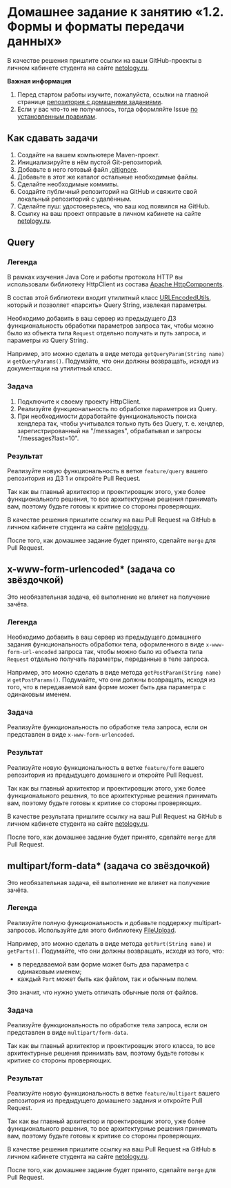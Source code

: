 # Домашнее задание к занятию «1.2. Формы и форматы передачи данных»

В качестве решения пришлите ссылки на ваши GitHub-проекты в личном кабинете студента на сайте [netology.ru](https://netology.ru).

**Важная информация**

1. Перед стартом работы изучите, пожалуйста, ссылки на главной странице [репозитория с домашними заданиями](../README.md).
2. Если у вас что-то не получилось, тогда оформляйте Issue [по установленным правилам](../report-requirements.md).

## Как сдавать задачи

1. Создайте на вашем компьютере Maven-проект.
1. Инициализируйте в нём пустой Git-репозиторий.
1. Добавьте в него готовый файл [.gitignore](../.gitignore).
1. Добавьте в этот же каталог остальные необходимые файлы.
1. Сделайте необходимые коммиты.
1. Создайте публичный репозиторий на GitHub и свяжите свой локальный репозиторий с удалённым.
1. Сделайте пуш: удостоверьтесь, что ваш код появился на GitHub.
1. Ссылку на ваш проект отправьте в личном кабинете на сайте [netology.ru](https://netology.ru).

## Query

### Легенда

В рамках изучения Java Core и работы протокола HTTP вы использовали библиотеку HttpClient из состава [Apache HttpComponents](https://hc.apache.org).

В состав этой библиотеки входит утилитный класс [URLEncodedUtils](http://hc.apache.org/httpcomponents-client-ga/httpclient/apidocs/org/apache/http/client/utils/URLEncodedUtils.html), который и позволяет «парсить» Query String, извлекая параметры.

Необходимо добавить в ваш сервер из предыдущего ДЗ функциональность обработки параметров запроса так, чтобы можно было из объекта типа `Request` отдельно получать и путь запроса, и параметры из Query String.

Например, это можно сделать в виде метода `getQueryParam(String name)` и `getQueryParams()`. Подумайте, что они должны возвращать, исходя из документации на утилитный класс.

### Задача

1. Подключите к своему проекту HttpClient.
1. Реализуйте функциональность по обработке параметров из Query.
1. При необходимости доработайте функциональность поиска хендлера так, чтобы учитывался только путь без Query, т. е. хендлер, зарегистрированный на "/messages", обрабатывал и запросы "/messages?last=10".

### Результат

Реализуйте новую функциональность в ветке `feature/query` вашего репозитория из ДЗ 1 и откройте Pull Request.

Так как вы главный архитектор и проектировщик этого, уже более функционального решения, то все архитектурные решения принимать вам, поэтому будьте готовы к критике со стороны проверяющих.

В качестве решения пришлите ссылку на ваш Pull Request на GitHub в личном кабинете студента на сайте [netology.ru](https://netology.ru).

После того, как домашнее задание будет принято, сделайте `merge` для Pull Request.

## x-www-form-urlencoded* (задача со звёздочкой)

Это необязательная задача, её выполнение не влияет на получение зачёта.

### Легенда

Необходимо добавить в ваш сервер из предыдущего домашнего задания функциональность обработки тела, оформленного в виде `x-www-form-url-encoded` запроса так, чтобы можно было из объекта типа `Request` отдельно получать параметры, переданные в теле запроса.

Например, это можно сделать в виде метода `getPostParam(String name)` и `getPostParams()`. Подумайте, что они должны возвращать, исходя из того, что в передаваемой вам форме может быть два параметра с одинаковым именем.

### Задача

Реализуйте функциональность по обработке тела запроса, если он представлен в виде `x-www-form-urlencoded`. 

### Результат

Реализуйте новую функциональность в ветке `feature/form` вашего репозитория из предыдущего домашнего и откройте Pull Request.

Так как вы главный архитектор и проектировщик этого, уже более функционального решения, то все архитектурные решения принимать вам, поэтому будьте готовы к критике со стороны проверяющих.

В качестве результата пришлите ссылку на ваш Pull Request на GitHub в личном кабинете студента на сайте [netology.ru](https://netology.ru).

После того, как домашнее задание будет принято, сделайте `merge` для Pull Request.

## multipart/form-data* (задача со звёздочкой)

Это необязательная задача, её выполнение не влияет на получение зачёта.

### Легенда

Реализуйте полную функциональность и добавьте поддержку multipart-запросов. Используйте для этого библиотеку [FileUpload](http://commons.apache.org/proper/commons-fileupload/).

Например, это можно сделать в виде метода `getPart(String name)` и `getParts()`. Подумайте, что они должны возвращать, исходя из того, что:

* в передаваемой вам форме может быть два параметра с одинаковым именем;
* каждый `Part` может быть как файлом, так и обычным полем.

Это значит, что нужно уметь отличать обычные поля от файлов.

### Задача

Реализуйте функциональность по обработке тела запроса, если он представлен в виде `multipart/form-data`. 

Так как вы главный архитектор и проектировщик этого класса, то все архитектурные решения принимать вам, поэтому будьте готовы к критике со стороны проверяющих.

### Результат

Реализуйте новую функциональность в ветке `feature/multipart` вашего репозитория из предыдущего домашнего задания и откройте Pull Request.

Так как вы главный архитектор и проектировщик этого, уже более функционального решения, то все архитектурные решения принимать вам, поэтому будьте готовы к критике со стороны проверяющих.

В качестве решения пришлите ссылку на ваш Pull Request на GitHub в личном кабинете студента на сайте [netology.ru](https://netology.ru).

После того, как домашнее задание будет принято, сделайте `merge` для Pull Request.
